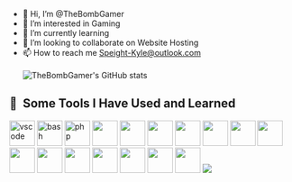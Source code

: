 - 👋 Hi, I’m @TheBombGamer
- 👀 I’m interested in Gaming
- 🌱 I’m currently learning
- 💞️ I’m looking to collaborate on Website Hosting
- 📫 How to reach me Speight-Kyle@outlook.com <br><br>
![TheBombGamer's GitHub stats](https://github-readme-stats.vercel.app/api?username=thebombgamer&show_icons=true&theme=dark)
<h2> 🚀 &nbsp;Some Tools I Have Used and Learned</h2>
<p align="left">
<img src="https://cdn.jsdelivr.net/gh/devicons/devicon/icons/vscode/vscode-original.svg" alt="vscode" width="45" height="45"/>
<img src="https://cdn.jsdelivr.net/gh/devicons/devicon/icons/bash/bash-original.svg" alt="bash" width="45" height="45"/>
<img src="https://cdn.jsdelivr.net/gh/devicons/devicon/icons/php/php-original.svg" alt="php" width="45" height="45"/>
<img src="https://cdn.jsdelivr.net/gh/devicons/devicon@latest/icons/amazonwebservices/amazonwebservices-original-wordmark.svg" height="45"/>
            <img src="https://cdn.jsdelivr.net/gh/devicons/devicon@latest/icons/c/c-original.svg" height="45" />
            <img src="https://cdn.jsdelivr.net/gh/devicons/devicon@latest/icons/cloudflare/cloudflare-original.svg" height="45" />
            <img src="https://cdn.jsdelivr.net/gh/devicons/devicon@latest/icons/css3/css3-original-wordmark.svg" height="45"/>
            <img src="https://cdn.jsdelivr.net/gh/devicons/devicon@latest/icons/firebase/firebase-original-wordmark.svg" height="45"/>
            <img src="https://cdn.jsdelivr.net/gh/devicons/devicon@latest/icons/flask/flask-original.svg" height="45"/>
            <img src="https://cdn.jsdelivr.net/gh/devicons/devicon@latest/icons/git/git-original-wordmark.svg" height="45"/>
            <img src="https://cdn.jsdelivr.net/gh/devicons/devicon@latest/icons/html5/html5-original-wordmark.svg" height="45"/>
            <img src="https://cdn.jsdelivr.net/gh/devicons/devicon@latest/icons/linux/linux-original.svg" height="45"/>
            <img src="https://cdn.jsdelivr.net/gh/devicons/devicon@latest/icons/markdown/markdown-original.svg" height="45"/>
            <img src="https://cdn.jsdelivr.net/gh/devicons/devicon@latest/icons/photoshop/photoshop-original.svg" height="45"/>
            <img src="https://cdn.jsdelivr.net/gh/devicons/devicon@latest/icons/portainer/portainer-original.svg" height="45"/>
            <img src="https://cdn.jsdelivr.net/gh/devicons/devicon@latest/icons/python/python-original-wordmark.svg" height="45"/>
            <img src="https://cdn.jsdelivr.net/gh/devicons/devicon@latest/icons/redis/redis-original-wordmark.svg" height="45"/>
            <img src="https://cdn.jsdelivr.net/gh/devicons/devicon@latest/icons/netlify/netlify-original.svg" />
          
</p>
